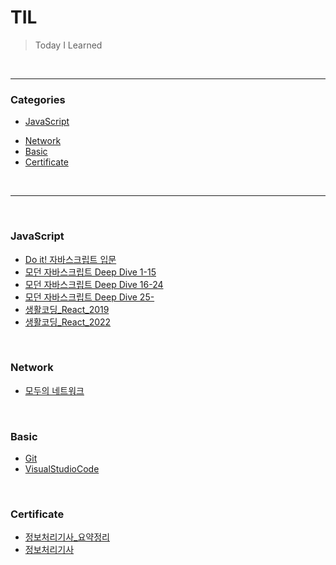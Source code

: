 # TIL

> Today I Learned

<br>

---

### Categories

+ [JavaScript](#javascript)
* [Network](#network)
* [Basic](#basic)
* [Certificate](#certificate)

<br>

---

<br>

### JavaScript

- [Do it! 자바스크립트 입문](javascript/Do_it_자바스크립트_입문.md)
- [모던 자바스크립트 Deep Dive 1-15](javascript/모던_자바스크립트_Deep_Dive_1-15.md)
- [모던 자바스크립트 Deep Dive 16-24](javascript/모던_자바스크립트_Deep_Dive_16-24.md)
- [모던 자바스크립트 Deep Dive 25-](javascript/모던_자바스크립트_Deep_Dive_25-.md)
- [생활코딩_React_2019](javascript/생활코딩_React_2019.md)
- [생활코딩_React_2022](javascript/생활코딩_React_2022.md)

<br>

### Network

- [모두의 네트워크](network/모두의_네트워크.md)

<br>

### Basic

- [Git](basic/git.md)
- [VisualStudioCode](basic/vscode.md)

<br>

### Certificate

- [정보처리기사_요약정리](certificate/정보처리기사/요약정리.md)
- [정보처리기사](certificate/정보처리기사/정보처리기사.md)

<br>
